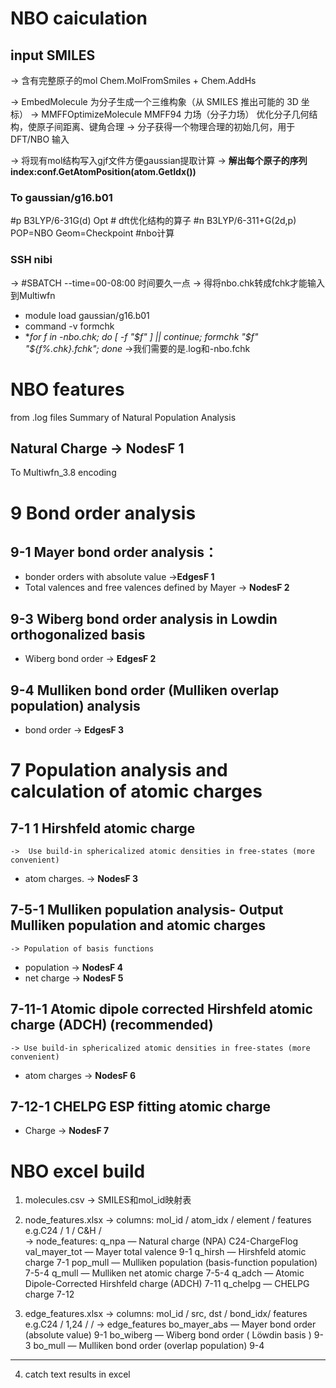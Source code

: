 # NBO caiculation
## input SMILES
-> 含有完整原子的mol Chem.MolFromSmiles + Chem.AddHs

-> EmbedMolecule 为分子生成一个三维构象（从 SMILES 推出可能的 3D 坐标）
-> MMFFOptimizeMolecule MMFF94 力场（分子力场） 优化分子几何结构，使原子间距离、键角合理
-> 分子获得一个物理合理的初始几何，用于 DFT/NBO 输入

-> 将现有mol结构写入gjf文件方便gaussian提取计算
-> **解出每个原子的序列index:conf.GetAtomPosition(atom.GetIdx())**

### To gaussian/g16.b01
#p B3LYP/6-31G(d) Opt # dft优化结构的算子
#n B3LYP/6-311+G(2d,p) POP=NBO Geom=Checkpoint #nbo计算

### SSH nibi
-> #SBATCH --time=00-08:00  时间要久一点
-> 得将nbo.chk转成fchk才能输入到Multiwfn
- module load gaussian/g16.b01
- command -v formchk
- **for f in *-nbo.chk; do [ -f "$f" ] || continue; formchk "$f" "${f%.chk}.fchk"; done**
->我们需要的是.log和-nbo.fchk

# NBO features
from .log files
Summary of Natural Population Analysis
## Natural Charge -> **NodesF 1**

To Multiwfn_3.8 encoding
# 9 Bond order analysis
## 9-1 Mayer bond order analysis：
- bonder orders with absolute value ->**EdgesF 1**
- Total valences and free valences defined by Mayer -> **NodesF 2**

## 9-3 Wiberg bond order analysis in Lowdin orthogonalized basis
- Wiberg bond order -> **EdgesF 2**

## 9-4 Mulliken bond order (Mulliken overlap population) analysis
- bond order -> **EdgesF 3**

# 7 Population analysis and calculation of atomic charges
## 7-1  1 Hirshfeld atomic charge 
	->  Use build-in sphericalized atomic densities in free-states (more convenient)
- atom charges. -> **NodesF 3**

## 7-5-1  Mulliken population analysis- Output Mulliken population and atomic charges
	-> Population of basis functions
- population -> **NodesF 4**
- net charge -> **NodesF 5**

## 7-11-1  Atomic dipole corrected Hirshfeld atomic charge (ADCH) (recommended) 
	-> Use build-in sphericalized atomic densities in free-states (more convenient)
- atom charges -> **NodesF 6**

## 7-12-1 CHELPG ESP fitting atomic charge
- Charge -> **NodesF 7**

# NBO excel build
1. molecules.csv
-> SMILES和mol_id映射表

2. node_features.xlsx
-> columns: mol_id / atom_idx / element / features
		e.g.C24 / 1 / C&H /  
-> node_features:
q_npa — Natural charge (NPA) C24-ChargeFlog
val_mayer_tot — Mayer total valence 9-1
q_hirsh — Hirshfeld atomic charge 7-1
pop_mull — Mulliken population (basis-function population) 7-5-4
q_mull — Mulliken net atomic charge 7-5-4
q_adch — Atomic Dipole-Corrected Hirshfeld charge (ADCH) 7-11
q_chelpg — CHELPG charge 7-12

3. edge_features.xlsx
-> columns: mol_id / src, dst / bond_idx/ features
		e.g.C24 / 1,24 / / 
-> edge_features
bo_mayer_abs — Mayer bond order (absolute value) 9-1
bo_wiberg — Wiberg bond order ( Löwdin basis ) 9-3
bo_mull — Mulliken bond order (overlap population) 9-4

---
4. catch text results in excel